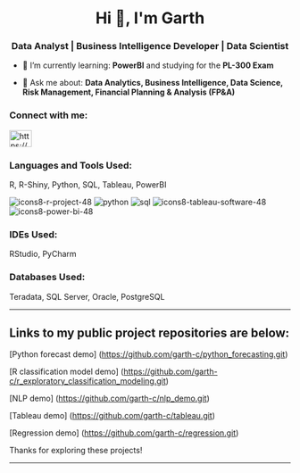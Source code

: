 <h1 align="center">Hi 👋, I'm Garth</h1>
<h3 align="center">Data Analyst | Business Intelligence Developer | Data Scientist</h3>

- 🌱 I’m currently learning: **PowerBI** and studying for the **PL-300 Exam**

- 💬 Ask me about: **Data Analytics, Business Intelligence, Data Science, Risk Management, Financial Planning & Analysis (FP&A)**

<h3 align="left">Connect with me:</h3>
<p align="left">
<a href="https://linkedin.com/in/https://www.linkedin.com/in/garthcumpston" target="blank"><img align="center" src="https://raw.githubusercontent.com/rahuldkjain/github-profile-readme-generator/master/src/images/icons/Social/linked-in-alt.svg" alt="https://www.linkedin.com/in/garthcumpston" height="30" width="40" /></a>
</p>

<h3 align="left">Languages and Tools Used:</h3>
R, R-Shiny, Python, SQL, Tableau, PowerBI


![icons8-r-project-48](https://github.com/garth-c/garth-c/assets/138831938/a4dcbeee-6125-4292-890f-3fe6a2675ddb)
![python](https://github.com/garth-c/garth-c/assets/138831938/01b4701d-ceb3-48cf-b424-0eda05082fc8)
![sql](https://github.com/garth-c/garth-c/assets/138831938/fc8d573c-0f44-4bfc-94d5-09e99970eb52)
![icons8-tableau-software-48](https://github.com/garth-c/garth-c/assets/138831938/1df6b26d-c670-4f4a-9237-530ffacb409f)
![icons8-power-bi-48](https://github.com/garth-c/garth-c/assets/138831938/7871d1f9-4b05-46f3-b56d-944afe1be7fd)


<h3 align="left">IDEs Used:</h3>
RStudio, PyCharm

<h3 align="left">Databases Used:</h3>
Teradata, SQL Server, Oracle, PostgreSQL

---------------------------------------------------------------------------------

## Links to my public project repositories are below:

[Python forecast demo] (https://github.com/garth-c/python_forecasting.git)

[R classification model demo] (https://github.com/garth-c/r_exploratory_classification_modeling.git)

[NLP demo] (https://github.com/garth-c/nlp_demo.git)

[Tableau demo] (https://github.com/garth-c/tableau.git)

[Regression demo] (https://github.com/garth-c/regression.git)

Thanks for exploring these projects!

---------------------------------------------------------------------------------
